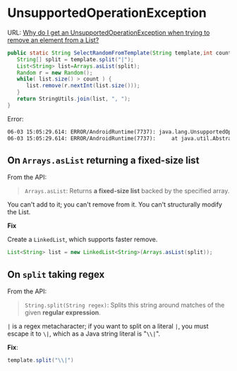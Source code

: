 # UnsupportedOperationException

URL: [Why do I get an UnsupportedOperationException when trying to remove an element from a List?](https://stackoverflow.com/questions/2965747/why-do-i-get-an-unsupportedoperationexception-when-trying-to-remove-an-element-f)

```java
public static String SelectRandomFromTemplate(String template,int count) {
   String[] split = template.split("|");
   List<String> list=Arrays.asList(split);
   Random r = new Random();
   while( list.size() > count ) {
      list.remove(r.nextInt(list.size()));
   }
   return StringUtils.join(list, ", ");
}
```

Error:

```txt
06-03 15:05:29.614: ERROR/AndroidRuntime(7737): java.lang.UnsupportedOperationException
06-03 15:05:29.614: ERROR/AndroidRuntime(7737):     at java.util.AbstractList.remove(AbstractList.java:645)
```



## **On `Arrays.asList` returning a fixed-size list**

From the API:

> `Arrays.asList`: Returns **a fixed-size list** backed by the specified array.

You can't add to it; you can't remove from it. You can't structurally modify the List.

**Fix**

Create a `LinkedList`, which supports faster remove.

```java
List<String> list = new LinkedList<String>(Arrays.asList(split));
```

## On `split` taking regex

From the API:

> `String.split(String regex)`: Splits this string around matches of the given **regular expression**.

`|` is a regex metacharacter; if you want to split on a literal `|`, you must escape it to `\|`, which as a Java string literal is "`\\|`".

**Fix**:

```java
template.split("\\|")
```


